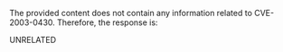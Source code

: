 The provided content does not contain any information related to CVE-2003-0430. Therefore, the response is:

UNRELATED